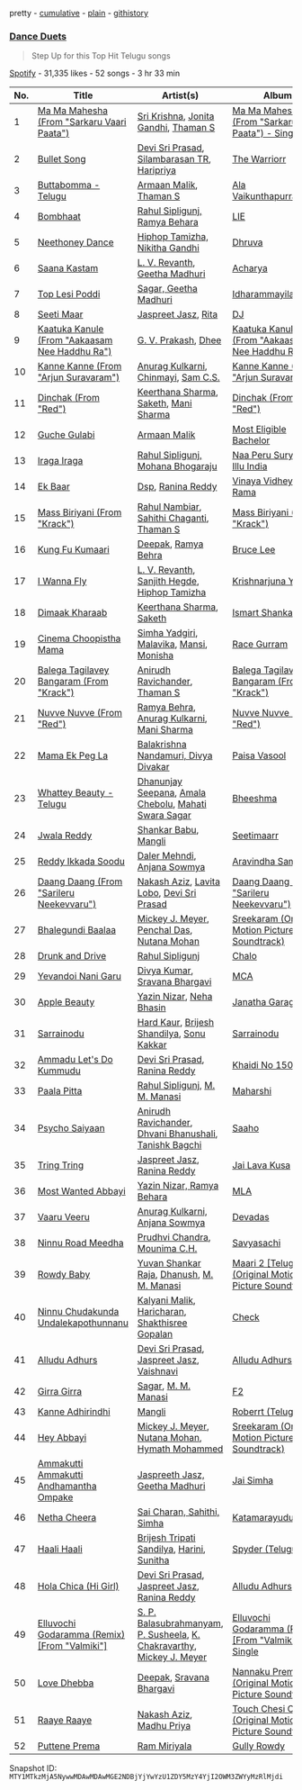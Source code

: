 pretty - [cumulative](/playlists/cumulative/37i9dQZF1DWTt3gMo0DLxA.md) - [plain](/playlists/plain/37i9dQZF1DWTt3gMo0DLxA) - [githistory](https://github.githistory.xyz/mackorone/spotify-playlist-archive/blob/main/playlists/plain/37i9dQZF1DWTt3gMo0DLxA)

### [Dance Duets](https://open.spotify.com/playlist/37i9dQZF1DWTt3gMo0DLxA)

> Step Up for this Top Hit Telugu songs

[Spotify](https://open.spotify.com/user/spotify) - 31,335 likes - 52 songs - 3 hr 33 min

| No. | Title | Artist(s) | Album | Length |
|---|---|---|---|---|
| 1 | [Ma Ma Mahesha \(From "Sarkaru Vaari Paata"\)](https://open.spotify.com/track/0d4ZeWg7NBzA5NnFPn8a89) | [Sri Krishna](https://open.spotify.com/artist/06V3WlbxMpgl639AJoFH7C), [Jonita Gandhi](https://open.spotify.com/artist/00sCATpEvwH48ays7PlQFU), [Thaman S](https://open.spotify.com/artist/2FgHPfRprDaylrSRVf1UlN) | [Ma Ma Mahesha \(From "Sarkaru Vaari Paata"\) \- Single](https://open.spotify.com/album/5uX9rfa81opm0YiGEVYet4) | 4:06 |
| 2 | [Bullet Song](https://open.spotify.com/track/7Mi0pugIa9VPQm7ykGWIfa) | [Devi Sri Prasad](https://open.spotify.com/artist/5sSzCxHtgL82pYDvx2QyEU), [Silambarasan TR](https://open.spotify.com/artist/5Hn84AFwiTEi8eMoI5B9AS), [Haripriya](https://open.spotify.com/artist/1CUAEnzS0hidDnH66AUS3h) | [The Warriorr](https://open.spotify.com/album/424KdwSKagxxopiqLlbasW) | 3:57 |
| 3 | [Buttabomma \- Telugu](https://open.spotify.com/track/0dnDTvdUco2UbaBjUtPxNS) | [Armaan Malik](https://open.spotify.com/artist/4IKVDbCSBTxBeAsMKjAuTs), [Thaman S](https://open.spotify.com/artist/2FgHPfRprDaylrSRVf1UlN) | [Ala Vaikunthapurramuloo](https://open.spotify.com/album/2dnfny8QAiGbUk9NI2P9c2) | 3:18 |
| 4 | [Bombhaat](https://open.spotify.com/track/0VcO1SA3oUKl1qHSUc6LxQ) | [Rahul Sipligunj, Ramya Behara](https://open.spotify.com/artist/1FU5zchVyOx3ShCCLu9wb2) | [LIE](https://open.spotify.com/album/5qpZDTqwLtGVwWlSz8TcHV) | 4:03 |
| 5 | [Neethoney Dance](https://open.spotify.com/track/2kFaEZJM9coKfesI5LOaPJ) | [Hiphop Tamizha, Nikitha Gandhi](https://open.spotify.com/artist/0BRNfdgdsMkjl1N9MNXJrc) | [Dhruva](https://open.spotify.com/album/2mutIulE85wKAHrrP0oCuM) | 3:14 |
| 6 | [Saana Kastam](https://open.spotify.com/track/6GbObXudr6oFWk8FdHHLeh) | [L\. V\. Revanth](https://open.spotify.com/artist/2OrTfOi3k8VMFLuvC527bB), [Geetha Madhuri](https://open.spotify.com/artist/5qhGpFQDS0CHw4cKeCzaai) | [Acharya](https://open.spotify.com/album/5UlyI2OfFD3HPWgsui3YL3) | 4:04 |
| 7 | [Top Lesi Poddi](https://open.spotify.com/track/0FSrCEox8bEpO3RD6ZfEr5) | [Sagar, Geetha Madhuri](https://open.spotify.com/artist/4cjneCieMET25rMaFXwudS) | [Idharammayilatho](https://open.spotify.com/album/6o9ysd0MFQXd6g4eWtcvNq) | 4:17 |
| 8 | [Seeti Maar](https://open.spotify.com/track/5VayHAvzwBx4i87c1twFjS) | [Jaspreet Jasz](https://open.spotify.com/artist/65jsdEMz2d1jbIECHqAhFr), [Rita](https://open.spotify.com/artist/3Z7tNWlrQnxjy4LuhlHAAB) | [DJ](https://open.spotify.com/album/1kGnuSqFejTLaDJefAU7yw) | 4:10 |
| 9 | [Kaatuka Kanule \(From "Aakaasam Nee Haddhu Ra"\)](https://open.spotify.com/track/1HobaVS51OdBZqNmqt1TX7) | [G\. V\. Prakash](https://open.spotify.com/artist/5VVN3xZw1i2qihfITZlvCZ), [Dhee](https://open.spotify.com/artist/77YvCBWe0tTLygpgSJsdOH) | [Kaatuka Kanule \(From "Aakaasam Nee Haddhu Ra"\)](https://open.spotify.com/album/182Ps1T0Kkl5thJcmCT0aC) | 4:06 |
| 10 | [Kanne Kanne \(From "Arjun Suravaram"\)](https://open.spotify.com/track/1Ufd6lvT02tqohgJr8FEtM) | [Anurag Kulkarni](https://open.spotify.com/artist/6LWyVEIBnx7MoRBhQxu9om), [Chinmayi](https://open.spotify.com/artist/5UJ2sHO2ELrgW6aXeRLTQQ), [Sam C.S.](https://open.spotify.com/artist/5VAyiDhBinVfc6RM5RKnLa) | [Kanne Kanne \(From "Arjun Suravaram"\)](https://open.spotify.com/album/6iMuAQSexPEINcUSTwCK3f) | 4:50 |
| 11 | [Dinchak \(From "Red"\)](https://open.spotify.com/track/0iT2FnhutL3yJh7DXy1SOG) | [Keerthana Sharma](https://open.spotify.com/artist/3MVZmcDNyoI81ZmAu0YiF7), [Saketh](https://open.spotify.com/artist/2Z4Ts7fIjfQ78Nh7EEy1bQ), [Mani Sharma](https://open.spotify.com/artist/3AMxH9QIPZbK8ND8C9j4Ss) | [Dinchak \(From "Red"\)](https://open.spotify.com/album/1935AnvPstXORnGqOf8rgW) | 5:19 |
| 12 | [Guche Gulabi](https://open.spotify.com/track/7t2bn7EHAvTPKn7wNKLCoK) | [Armaan Malik](https://open.spotify.com/artist/4IKVDbCSBTxBeAsMKjAuTs) | [Most Eligible Bachelor](https://open.spotify.com/album/10WgwwI8tcErXXUWzQhOOJ) | 4:42 |
| 13 | [Iraga Iraga](https://open.spotify.com/track/2RCigtiYWf4LBCbp60m7Qg) | [Rahul Sipligunj, Mohana Bhogaraju](https://open.spotify.com/artist/61QdqNUW0qSz0GoaeVe6Gw) | [Naa Peru Surya Naa Illu India](https://open.spotify.com/album/3S0ezMfLB53pIEfYwAdG9R) | 4:00 |
| 14 | [Ek Baar](https://open.spotify.com/track/7KWksSySkwqGS3vo59yygt) | [Dsp](https://open.spotify.com/artist/2TxDLvRVA0F4LAIyqakei7), [Ranina Reddy](https://open.spotify.com/artist/5wr6cv6sLD88vQKkMy8w2H) | [Vinaya Vidheya Rama](https://open.spotify.com/album/6LgFMvJH3ChdcFHgpCYCkF) | 4:19 |
| 15 | [Mass Biriyani \(From "Krack"\)](https://open.spotify.com/track/1z3tN40wH9dixW1aSaRDd5) | [Rahul Nambiar](https://open.spotify.com/artist/5a2WF7juQ5oilpZCqikRtP), [Sahithi Chaganti](https://open.spotify.com/artist/01dP5AXWzqsUZj4VIcUSDM), [Thaman S](https://open.spotify.com/artist/2FgHPfRprDaylrSRVf1UlN) | [Mass Biriyani \(From "Krack"\)](https://open.spotify.com/album/2j4BXFHljGo2IWurG8eUOY) | 3:58 |
| 16 | [Kung Fu Kumaari](https://open.spotify.com/track/3RasaEUueHNTzBM2JB3qxK) | [Deepak](https://open.spotify.com/artist/2f1w7WdCu6ePA67yFTlLM3), [Ramya Behra](https://open.spotify.com/artist/4svvMm4TQnkphZJfhLCzzv) | [Bruce Lee](https://open.spotify.com/album/2rB63Sy0Lbll94LSvqo0gE) | 4:26 |
| 17 | [I Wanna Fly](https://open.spotify.com/track/78PoXHAbXHvOx0HMaa1a8z) | [L\. V\. Revanth](https://open.spotify.com/artist/2OrTfOi3k8VMFLuvC527bB), [Sanjith Hegde](https://open.spotify.com/artist/1plObTufEAfeL1hk8Qz24v), [Hiphop Tamizha](https://open.spotify.com/artist/7zFBW2JxM4bgTTKxCRcS8Q) | [Krishnarjuna Yudham](https://open.spotify.com/album/3i0yyqAxnVUW0XWitqUiG8) | 3:58 |
| 18 | [Dimaak Kharaab](https://open.spotify.com/track/1elXc8r6RHfMCwm0QSJRC0) | [Keerthana Sharma](https://open.spotify.com/artist/3MVZmcDNyoI81ZmAu0YiF7), [Saketh](https://open.spotify.com/artist/2Z4Ts7fIjfQ78Nh7EEy1bQ) | [Ismart Shankar](https://open.spotify.com/album/2qBCmDv2UTmyzFc10SrAIf) | 4:40 |
| 19 | [Cinema Choopistha Mama](https://open.spotify.com/track/4HTDl31KMbRxWrH778ffvV) | [Simha Yadgiri](https://open.spotify.com/artist/32Uwf51gH5NnFG96viJNUZ), [Malavika](https://open.spotify.com/artist/2KYWcjtMcKmqEWjpjB6XpT), [Mansi](https://open.spotify.com/artist/1wQJ1Ayact7i3gzsfCfGhw), [Monisha](https://open.spotify.com/artist/7zflVRASfYKDym83CqIsur) | [Race Gurram](https://open.spotify.com/album/6qESUjEdldht18WkWpLw4n) | 4:30 |
| 20 | [Balega Tagilavey Bangaram \(From "Krack"\)](https://open.spotify.com/track/3ZArIoBa7G4RoQbzWCBgkD) | [Anirudh Ravichander](https://open.spotify.com/artist/4zCH9qm4R2DADamUHMCa6O), [Thaman S](https://open.spotify.com/artist/2FgHPfRprDaylrSRVf1UlN) | [Balega Tagilavey Bangaram \(From "Krack"\)](https://open.spotify.com/album/21nM2vkOGhGpMoFL3PRm63) | 3:43 |
| 21 | [Nuvve Nuvve \(From "Red"\)](https://open.spotify.com/track/7Ft65MCYElRCDo7jOekQFs) | [Ramya Behra](https://open.spotify.com/artist/4svvMm4TQnkphZJfhLCzzv), [Anurag Kulkarni](https://open.spotify.com/artist/6LWyVEIBnx7MoRBhQxu9om), [Mani Sharma](https://open.spotify.com/artist/3AMxH9QIPZbK8ND8C9j4Ss) | [Nuvve Nuvve \(From "Red"\)](https://open.spotify.com/album/33bGNKG4SqamfmuenEbtcn) | 4:13 |
| 22 | [Mama Ek Peg La](https://open.spotify.com/track/1D8dEFWzWPCs9kk2BaWDGS) | [Balakrishna Nandamuri, Divya Divakar](https://open.spotify.com/artist/0kAzI0IwtEwKqfdndPhEBY) | [Paisa Vasool](https://open.spotify.com/album/2mvMBtAd07PuPbmBH56YcF) | 3:36 |
| 23 | [Whattey Beauty \- Telugu](https://open.spotify.com/track/3KUD3u6xFEIewEQVppwXbH) | [Dhanunjay Seepana](https://open.spotify.com/artist/5DxwUWyGp1uejyE80iJcn0), [Amala Chebolu](https://open.spotify.com/artist/0DdlrGRKjpM9Mqon7dHVm8), [Mahati Swara Sagar](https://open.spotify.com/artist/27dNKsHZrQKGnAlFCLDlzd) | [Bheeshma](https://open.spotify.com/album/6AQtdnP4yOGeHGfVLU6J50) | 3:54 |
| 24 | [Jwala Reddy](https://open.spotify.com/track/3sJsBrmu3pVEbxSW5vMQoi) | [Shankar Babu](https://open.spotify.com/artist/0gXtTHD29pO85I6glSfzDD), [Mangli](https://open.spotify.com/artist/1pDF5UltcypyatITA3Pduo) | [Seetimaarr](https://open.spotify.com/album/5QkCmd6LakXYNkzKhDDBsV) | 4:05 |
| 25 | [Reddy Ikkada Soodu](https://open.spotify.com/track/0AC0O74oBjVfCp0SHr3kQ6) | [Daler Mehndi](https://open.spotify.com/artist/6wa1AsxB9oJP7lwNSmbcYx), [Anjana Sowmya](https://open.spotify.com/artist/1MRWm9vbsdOdqD1GYQEihD) | [Aravindha Sametha](https://open.spotify.com/album/3YS0UOK0pXMGizKPjzhybv) | 4:04 |
| 26 | [Daang Daang \(From "Sarileru Neekevvaru"\)](https://open.spotify.com/track/3qhq4cn3We0CXDIi44ckHa) | [Nakash Aziz](https://open.spotify.com/artist/4kq8z3vydHjPDggxb16ErB), [Lavita Lobo](https://open.spotify.com/artist/2RBQVSVinw1X1iRQQ4iqJv), [Devi Sri Prasad](https://open.spotify.com/artist/5sSzCxHtgL82pYDvx2QyEU) | [Daang Daang \(From "Sarileru Neekevvaru"\)](https://open.spotify.com/album/6h0Uxuwt5XJlVIl45FwaBh) | 4:14 |
| 27 | [Bhalegundi Baalaa](https://open.spotify.com/track/2UNdKmp2UILWhbN0j4H34U) | [Mickey J\. Meyer](https://open.spotify.com/artist/0WiZi3Q419nMpAQEqfBCbk), [Penchal Das](https://open.spotify.com/artist/1Gwagas1URF2FF769DMjVN), [Nutana Mohan](https://open.spotify.com/artist/0RGaIKSEzZnlNTLCJKnv0H) | [Sreekaram \(Original Motion Picture Soundtrack\)](https://open.spotify.com/album/72FQPRyqPBYcuJcYriY56P) | 4:28 |
| 28 | [Drunk and Drive](https://open.spotify.com/track/13AC9I9D1SMZDxoZBXkiUV) | [Rahul Sipligunj](https://open.spotify.com/artist/1H4ZvA2yyK7wCmbvEUWvPn) | [Chalo](https://open.spotify.com/album/4OM6femr6U4dYJwxByQMKX) | 4:12 |
| 29 | [Yevandoi Nani Garu](https://open.spotify.com/track/6WCH22y0yjBbL1Vyuf0E9g) | [Divya Kumar](https://open.spotify.com/artist/0NErdIJtuKBjtxKmlqaWdj), [Sravana Bhargavi](https://open.spotify.com/artist/4xVrxpa8IgoLneQbdPnSsk) | [MCA](https://open.spotify.com/album/5sy3FZiEsKg1Kp4NaoJYuN) | 3:24 |
| 30 | [Apple Beauty](https://open.spotify.com/track/2o6DT527sOB7r20jVlyhzJ) | [Yazin Nizar](https://open.spotify.com/artist/2pVurQy6iuWWx707gilSdX), [Neha Bhasin](https://open.spotify.com/artist/4E5oyNFcB3uXLkLdjYmP9Z) | [Janatha Garage](https://open.spotify.com/album/4WSLvIQ3Q6vhYQIxXi7mn8) | 3:51 |
| 31 | [Sarrainodu](https://open.spotify.com/track/5FybVtlnyWXL6ntfToOkm3) | [Hard Kaur](https://open.spotify.com/artist/1Xoow41U5fn5DwlMlYt7Gw), [Brijesh Shandilya](https://open.spotify.com/artist/3gdKEsvYBUHdtLMmECIN4q), [Sonu Kakkar](https://open.spotify.com/artist/1Pn6pKlgzxcH6iIRp08dQr) | [Sarrainodu](https://open.spotify.com/album/4wwqWlnn6LF8CplJfZcHF8) | 4:55 |
| 32 | [Ammadu Let's Do Kummudu](https://open.spotify.com/track/4jy2ORlpTbFqI07KO3LgWI) | [Devi Sri Prasad](https://open.spotify.com/artist/5sSzCxHtgL82pYDvx2QyEU), [Ranina Reddy](https://open.spotify.com/artist/5wr6cv6sLD88vQKkMy8w2H) | [Khaidi No 150](https://open.spotify.com/album/5vVzgxWC3S6eiQ1a5rYvo0) | 3:28 |
| 33 | [Paala Pitta](https://open.spotify.com/track/7eONkQbNZvohVwbjbOwTEP) | [Rahul Sipligunj](https://open.spotify.com/artist/1H4ZvA2yyK7wCmbvEUWvPn), [M\. M\. Manasi](https://open.spotify.com/artist/3JGrxsZ6kfzJrfwsxwERhS) | [Maharshi](https://open.spotify.com/album/3wAsZ0sTfkJvspCMlW5azC) | 3:19 |
| 34 | [Psycho Saiyaan](https://open.spotify.com/track/5WnlpdU8nHfbogtkAl6k8E) | [Anirudh Ravichander](https://open.spotify.com/artist/4zCH9qm4R2DADamUHMCa6O), [Dhvani Bhanushali](https://open.spotify.com/artist/1OPqAyxsQc8mcRmoNBAnVk), [Tanishk Bagchi](https://open.spotify.com/artist/4f7KfxeHq9BiylGmyXepGt) | [Saaho](https://open.spotify.com/album/1mZYQfcWj83VOe1v7wpYMr) | 2:46 |
| 35 | [Tring Tring](https://open.spotify.com/track/6e6JTOc1GbdRWCirQ3OBRq) | [Jaspreet Jasz](https://open.spotify.com/artist/65jsdEMz2d1jbIECHqAhFr), [Ranina Reddy](https://open.spotify.com/artist/5wr6cv6sLD88vQKkMy8w2H) | [Jai Lava Kusa](https://open.spotify.com/album/03mXh5a8E8aRfgtKTyy3EL) | 4:20 |
| 36 | [Most Wanted Abbayi](https://open.spotify.com/track/7oFzQzGEQaXFSTjnBWpgVI) | [Yazin Nizar, Ramya Behara](https://open.spotify.com/artist/10dw6nWjLtZ1RQoaCaERBL) | [MLA](https://open.spotify.com/album/4qg8GlsYmuxeY7B9ZWfAC7) | 4:34 |
| 37 | [Vaaru Veeru](https://open.spotify.com/track/2os5ZEWZ2lwGRh4aBYOAE4) | [Anurag Kulkarni, Anjana Sowmya](https://open.spotify.com/artist/3TZcSiEaHTHSMUbSd76J8J) | [Devadas](https://open.spotify.com/album/0xcDSSJZtVGNIOFch0L99D) | 4:26 |
| 38 | [Ninnu Road Meedha](https://open.spotify.com/track/1nCkqULdG7UeDga1C3Z6rN) | [Prudhvi Chandra](https://open.spotify.com/artist/4xUI2yJe8cZHYGhS8rk1oR), [Mounima C.H.](https://open.spotify.com/artist/5dmqGDhUAhpE8WGKqsxdAd) | [Savyasachi](https://open.spotify.com/album/4WnpWGva1S7TbAdaCHW9r3) | 3:39 |
| 39 | [Rowdy Baby](https://open.spotify.com/track/7i0Fee6bIqMcj4VyO4gnPN) | [Yuvan Shankar Raja](https://open.spotify.com/artist/6AiX12wXdXFoGJ2vk8zBjy), [Dhanush](https://open.spotify.com/artist/2F3KtUVtrt2GLjcl6pB4cz), [M\. M\. Manasi](https://open.spotify.com/artist/3JGrxsZ6kfzJrfwsxwERhS) | [Maari 2 \[Telugu\] \(Original Motion Picture Soundtrack\)](https://open.spotify.com/album/22RsOcEtNYmdBQlCJ45SeQ) | 4:41 |
| 40 | [Ninnu Chudakunda Undalekapothunnanu](https://open.spotify.com/track/52753ylTtO0sbDo6Is2Pxu) | [Kalyani Malik](https://open.spotify.com/artist/5w6bUd0SJtvdQ99pZm83PJ), [Haricharan](https://open.spotify.com/artist/1QvyquqkuuwUzdszyoKIy4), [Shakthisree Gopalan](https://open.spotify.com/artist/7zAp0JbkavFg2rcMGvANtP) | [Check](https://open.spotify.com/album/0MdbUcs1RFozb1oEXgh0kA) | 3:35 |
| 41 | [Alludu Adhurs](https://open.spotify.com/track/5nP5Y7qkiiWi70QueS3qF8) | [Devi Sri Prasad](https://open.spotify.com/artist/5sSzCxHtgL82pYDvx2QyEU), [Jaspreet Jasz](https://open.spotify.com/artist/65jsdEMz2d1jbIECHqAhFr), [Vaishnavi](https://open.spotify.com/artist/6EvZzYQvYz8M9s2JOXpe9e) | [Alludu Adhurs](https://open.spotify.com/album/3kus7s3pIDVtyckV59gkKs) | 4:01 |
| 42 | [Girra Girra](https://open.spotify.com/track/5GQ5gYGmIXeACMJk5E1RQR) | [Sagar](https://open.spotify.com/artist/6CWBs7ul78QwnBrcOCwhf5), [M\. M\. Manasi](https://open.spotify.com/artist/3JGrxsZ6kfzJrfwsxwERhS) | [F2](https://open.spotify.com/album/0CkMSLqE73UxkDdF2zGMeO) | 4:55 |
| 43 | [Kanne Adhirindhi](https://open.spotify.com/track/7KXic27xUAWeENDHqtsCQ4) | [Mangli](https://open.spotify.com/artist/1pDF5UltcypyatITA3Pduo) | [Roberrt \(Telugu\)](https://open.spotify.com/album/0RD3M8MJ7RtZJefk7uDPxv) | 3:45 |
| 44 | [Hey Abbayi](https://open.spotify.com/track/0IDhvvZHORFGPDh0fWqPbk) | [Mickey J\. Meyer](https://open.spotify.com/artist/0WiZi3Q419nMpAQEqfBCbk), [Nutana Mohan](https://open.spotify.com/artist/0RGaIKSEzZnlNTLCJKnv0H), [Hymath Mohammed](https://open.spotify.com/artist/3J1GpjoKtKt2jMkQJAeiRV) | [Sreekaram \(Original Motion Picture Soundtrack\)](https://open.spotify.com/album/72FQPRyqPBYcuJcYriY56P) | 3:42 |
| 45 | [Ammakutti Ammakutti Andhamantha Ompake](https://open.spotify.com/track/7EW27HIQrlFLpyCBtOodF4) | [Jaspreeth Jasz, Geetha Madhuri](https://open.spotify.com/artist/3YUBfCMOTG5Nbn0dxlX4Un) | [Jai Simha](https://open.spotify.com/album/7Ge2S3SjYoZ0uTZBM8HMqi) | 4:41 |
| 46 | [Netha Cheera](https://open.spotify.com/track/0jYdNiFwjhzye1Ga5W1vaT) | [Sai Charan, Sahithi, Simha](https://open.spotify.com/artist/329RdTVXR2VaMnvAnLsk9X) | [Katamarayudu](https://open.spotify.com/album/1cvxkGMF3C9R9DmJiyTzBc) | 4:00 |
| 47 | [Haali Haali](https://open.spotify.com/track/3Y7Dt0uszkNBMBTdxyckaV) | [Brijesh Tripati Sandilya](https://open.spotify.com/artist/4byLq8xnJVPzgigwtio1rb), [Harini](https://open.spotify.com/artist/41BeeC5hYqvtGkM79RYvN4), [Sunitha](https://open.spotify.com/artist/74S8YRi4XQ5yf9ToSzuY80) | [Spyder \(Telugu\)](https://open.spotify.com/album/6kooJUFnkhm3RBIfr9PgtS) | 5:33 |
| 48 | [Hola Chica \(Hi Girl\)](https://open.spotify.com/track/6BfsuH0mceuShQkrEa6QHE) | [Devi Sri Prasad](https://open.spotify.com/artist/5sSzCxHtgL82pYDvx2QyEU), [Jaspreet Jasz](https://open.spotify.com/artist/65jsdEMz2d1jbIECHqAhFr), [Ranina Reddy](https://open.spotify.com/artist/5wr6cv6sLD88vQKkMy8w2H) | [Alludu Adhurs](https://open.spotify.com/album/3wI4njxJGFMbyxMI2rOsK6) | 4:05 |
| 49 | [Elluvochi Godaramma \(Remix\) \[From "Valmiki"\]](https://open.spotify.com/track/0XqW5wprbdA808lOGxzhjw) | [S\. P\. Balasubrahmanyam](https://open.spotify.com/artist/2ae6PxICSOZHvjqiCcgon8), [P\. Susheela](https://open.spotify.com/artist/0aFGod7DM6b3O5l1AmvFwK), [K\. Chakravarthy](https://open.spotify.com/artist/3UOiixLqrkiZEyZUKng1t0), [Mickey J\. Meyer](https://open.spotify.com/artist/0WiZi3Q419nMpAQEqfBCbk) | [Elluvochi Godaramma \(Remix\) \[From "Valmiki"\] \- Single](https://open.spotify.com/album/7jV1XjhgXGeCQSQbEpQZI9) | 3:27 |
| 50 | [Love Dhebba](https://open.spotify.com/track/3voVT9SGPZCT6tYXVbwAao) | [Deepak](https://open.spotify.com/artist/2f1w7WdCu6ePA67yFTlLM3), [Sravana Bhargavi](https://open.spotify.com/artist/4xVrxpa8IgoLneQbdPnSsk) | [Nannaku Prematho \(Original Motion Picture Soundtrack\)](https://open.spotify.com/album/15sBWVMRroxX2xMq3rNQoI) | 3:56 |
| 51 | [Raaye Raaye](https://open.spotify.com/track/6CJnjllUy1qhWVC6slc8cA) | [Nakash Aziz](https://open.spotify.com/artist/4kq8z3vydHjPDggxb16ErB), [Madhu Priya](https://open.spotify.com/artist/1TpuHZaoRQMiKcMRN5DjDY) | [Touch Chesi Chudu \(Original Motion Picture Soundtrack\)](https://open.spotify.com/album/5jGomlyoYmxcjNxqWILSVr) | 3:28 |
| 52 | [Puttene Prema](https://open.spotify.com/track/6qNCPMFrXaeVQuA3QFZ4F1) | [Ram Miriyala](https://open.spotify.com/artist/4A2XSc4OJjuPY4l6NjnrDj) | [Gully Rowdy](https://open.spotify.com/album/16FbjE4zTKmqoa9DOt4lrs) | 3:46 |

Snapshot ID: `MTY1MTkzMjA5NywwMDAwMDAwMGE2NDBjYjYwYzU1ZDY5MzY4YjI2OWM3ZWYyMzRlMjdi`
